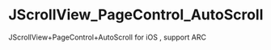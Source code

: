 JScrollView_PageControl_AutoScroll
==================================

JScrollView+PageControl+AutoScroll for iOS , support ARC
